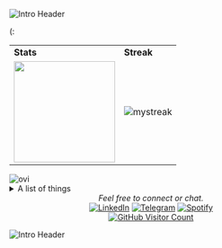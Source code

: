 ![Intro Header](assets/images/top(orig).gif)

(: 

<table border="0">
    <tr>
        <td><b>Stats</b></td>
        <td><b> Streak</b></td>
    </tr>
    <tr>
        <td>
            <img height="180em" src="https://github-readme-stats.vercel.app/api?username=STaylorT&show_icons=true&hide_border=true&&count_private=true&include_all_commits=true&theme=rose_pine" />
        </td>
        <td>
            <img src="https://github-readme-streak-stats.herokuapp.com/?user=STaylorT&theme=tokyonight" alt="mystreak"/>
        </td>
    </tr>
</table>


<img src="https://github-readme-stats.vercel.app/api/top-langs?username=STaylorT&show_icons=true&locale=en&layout=compact&theme=dark" alt="ovi" />

<!--START_SECTION:waka-->
<!--END_SECTION:waka-->

<details>
<summary>A list of things</summary>
<ul>
<li> this </li>
<li> and that </li>
<li> and this too </li>
</ul>
</details> 

<div align='center'>
    <em>Feel free to connect or chat.</em>
    </br>
    <a href="https://www.linkedin.com/in/sean-taylor-thomas/" target="_blank"><img src="https://img.shields.io/badge/LinkedIn-%230077B5.svg?&&logo=linkedin&logoColor=white" alt="LinkedIn"></a>
    <!-- <a href="https://www.instagram.com/dhanushka_m/" target="_blank"><img src="https://img.shields.io/badge/Instagram-%23E4405F.svg?&style=flat-square&logo=instagram&logoColor=white" alt="Instagram"></a>
    <a href="https://www.facebook.com/dhanushka.madushan.37" target="_blank"><img src="https://img.shields.io/badge/Facebook-%231877F2.svg?&style=flat-square&logo=facebook&logoColor=white" alt="Facebook"></a>
    -->
    <a href="https://t.me/STaylorT" target="_blank"><img src="https://img.shields.io/badge/-telegram-red?color=white&logo=telegram&logoColor=black" alt="Telegram"></a>
    <a href="https://open.spotify.com/user/taylo.thomas?si=7152b364944d4d27" target="_blank"><img src="https://img.shields.io/badge/Spotify-%231ED760.svg?&&logo=spotify&logoColor=white" alt="Spotify"></a>
    </br>
    <a href="https://github.com/STaylorT/" target="_blank"> <img src="https://visitor-badge.glitch.me/badge?page_id=${STaylorT}.${STaylorT}" alt="GitHub Visitor Count"></a>

</div>

![Intro Header](assets/images/bottom(orig).gif)

<!---
STaylorT/STaylorT is a ✨ special ✨ repository because its `README.md` (this file) appears on your GitHub profile.
You can click the Preview link to take a look at your changes.
--->
